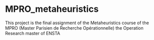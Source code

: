 # MPRO_metaheuristics
This project is the final assignment of the Metaheuristics course of the MPRO (Master Parisien de Recherche Opérationnelle) the Operation Research master of ENSTA
